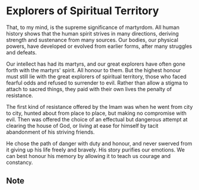 Explorers of Spiritual Territory
================================

That, to my mind, is the supreme significance of martyrdom. All human
history shows that the human spirit strives in many directions, deriving
strength and sustenance from many sources. Our bodies, our physical
powers, have developed or evolved from earlier forms, after many
struggles and defeats.

Our intellect has had its martyrs, and our great explorers have often
gone forth with the martyrs' spirit. All honour to them. But the highest
honour must still lie with the great explorers of spiritual territory,
those who faced fearful odds and refused to surrender to evil. Rather
than allow a stigma to attach to sacred things, they paid with their own
lives the penalty of resistance.

The first kind of resistance offered by the Imam was when he went from
city to city, hunted about from place to place, but making no compromise
with evil. Then was offered the choice of an effectual but dangerous
attempt at clearing the house of God, or living at ease for himself by
tacit abandonment of his striving friends.

He chose the path of danger with duty and honour, and never swerved from
it giving up his life freely and bravely. His story purifies our
emotions. We can best honour his memory by allowing it to teach us
courage and constancy.

Note
----

[^1]: A detailed and documented case study is now available on Tahrif!
Investigating Distortions in Islamic Texts:
http://www.al-islam.org/tahrif/
